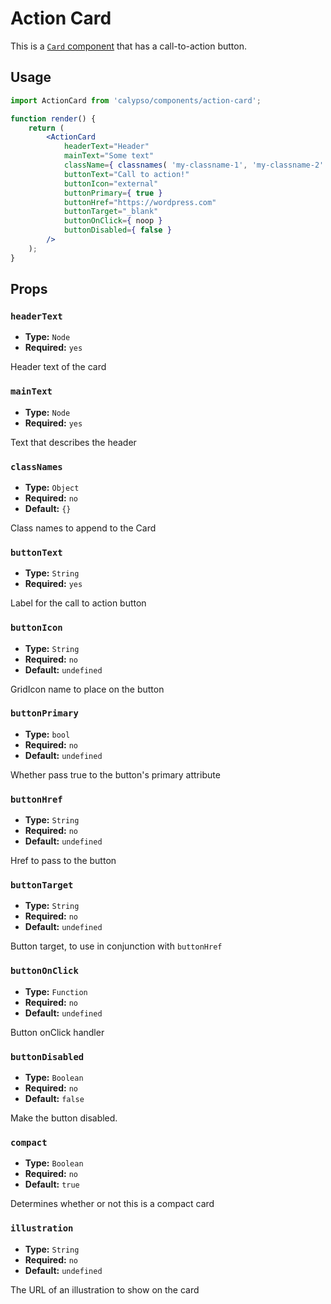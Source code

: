 # Action Card

This is a [`Card` component](../../components/card) that has a call-to-action button.

## Usage

```jsx
import ActionCard from 'calypso/components/action-card';

function render() {
	return (
		<ActionCard
			headerText="Header"
			mainText="Some text"
			className={ classnames( 'my-classname-1', 'my-classname-2' ) }
			buttonText="Call to action!"
			buttonIcon="external"
			buttonPrimary={ true }
			buttonHref="https://wordpress.com"
			buttonTarget="_blank"
			buttonOnClick={ noop }
			buttonDisabled={ false }
		/>
	);
}
```

## Props

### `headerText`

- **Type:** `Node`
- **Required:** `yes`

Header text of the card

### `mainText`

- **Type:** `Node`
- **Required:** `yes`

Text that describes the header

### `classNames`

- **Type:** `Object`
- **Required:** `no`
- **Default:** `{}`

Class names to append to the Card

### `buttonText`

- **Type:** `String`
- **Required:** `yes`

Label for the call to action button

### `buttonIcon`

- **Type:** `String`
- **Required:** `no`
- **Default:** `undefined`

GridIcon name to place on the button

### `buttonPrimary`

- **Type:** `bool`
- **Required:** `no`
- **Default:** `undefined`

Whether pass true to the button's primary attribute

### `buttonHref`

- **Type:** `String`
- **Required:** `no`
- **Default:** `undefined`

Href to pass to the button

### `buttonTarget`

- **Type:** `String`
- **Required:** `no`
- **Default:** `undefined`

Button target, to use in conjunction with `buttonHref`

### `buttonOnClick`

- **Type:** `Function`
- **Required:** `no`
- **Default:** `undefined`

Button onClick handler

### `buttonDisabled`

- **Type:** `Boolean`
- **Required:** `no`
- **Default:** `false`

Make the button disabled.

### `compact`

- **Type:** `Boolean`
- **Required:** `no`
- **Default:** `true`

Determines whether or not this is a compact card

### `illustration`

- **Type:** `String`
- **Required:** `no`
- **Default:** `undefined`

The URL of an illustration to show on the card
